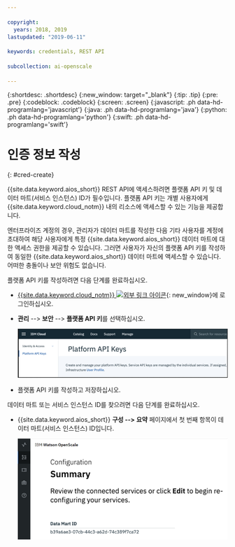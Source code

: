 ```yaml
---

copyright:
  years: 2018, 2019
lastupdated: "2019-06-11"

keywords: credentials, REST API

subcollection: ai-openscale

---
```


{:shortdesc: .shortdesc}
{:new_window: target="_blank"}
{:tip: .tip}
{:pre: .pre}
{:codeblock: .codeblock}
{:screen: .screen}
{:javascript: .ph data-hd-programlang='javascript'}
{:java: .ph data-hd-programlang='java'}
{:python: .ph data-hd-programlang='python'}
{:swift: .ph data-hd-programlang='swift'}

# 인증 정보 작성
{: #cred-create}

{{site.data.keyword.aios_short}} REST API에 액세스하려면 플랫폼 API 키 및 데이터 마트(서비스 인스턴스) ID가 필수입니다. 플랫폼 API 키는 개별 사용자에게 {{site.data.keyword.cloud_notm}} 내의 리소스에 액세스할 수 있는 기능을 제공합니다.

엔터프라이즈 계정의 경우, 관리자가 데이터 마트를 작성한 다음 기타 사용자를 계정에 초대하여 해당 사용자에게 특정 {{site.data.keyword.aios_short}} 데이터 마트에 대한 액세스 권한을 제공할 수 있습니다. 그러면 사용자가 자신의 플랫폼 API 키를 작성하여 동일한 {{site.data.keyword.aios_short}} 데이터 마트에 액세스할 수 있습니다. 어떠한 충돌이나 보안 위험도 없습니다.

플랫폼 API 키를 작성하려면 다음 단계를 완료하십시오.

- [{{site.data.keyword.cloud_notm}} ![외부 링크 아이콘](../../icons/launch-glyph.svg "외부 링크 아이콘")](https://{DomainName}){: new_window}에 로그인하십시오.

- **관리** --> **보안** --> **플랫폼 API 키**를 선택하십시오.

    ![플랫폼 API 키](images/cred-api-key.png)

- 플랫폼 API 키를 작성하고 저장하십시오.

데이터 마트 또는 서비스 인스턴스 ID를 찾으려면 다음 단계를 완료하십시오.

- {{site.data.keyword.aios_short}} **구성 --> 요약** 페이지에서 첫 번째 항목이 데이터 마트(서비스 인스턴스) ID입니다.

    ![데이터 마트 ID](images/data-mart-id.png)
